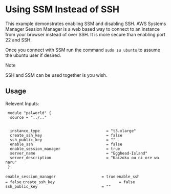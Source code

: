 # Using SSM Instead of SSH
This example demonstrates enabling SSM and disabling SSH. AWS Systems Manager Session Manager is a web based way to connect to an instance from your browser instead of over SSH. It is more secure than enabling port 22 and SSH. 

Once you connect with SSM run the command `sudo su ubuntu` to assume the ubuntu user if desired. 

> [!NOTE]
> SSH and SSM can be used together is you wish.

## Usage

Relevent Inputs:

```HCL
 module "palworld" {
  source = "../.."


  instance_type                             = "t3.xlarge"
  create_ssh_key                            = false
  ssh_public_key                            = ""
  enable_ssh                                = false
  enable_session_manager                    = true
  server_name                               = "Egghead-Island"
  server_description                        = "Kaizoku ou ni ore wa naru"
 }
```

`enable_session_manager                    = true`
`enable_ssh                                = false`
`create_ssh_key                            = false`
`ssh_public_key                            = ""`
